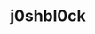 ---
title: j0shbl0ck
github: https://github.com/j0shbl0ck
mode: dark
transition: 3s
archetype:
- Anime
- Cool Banner
---